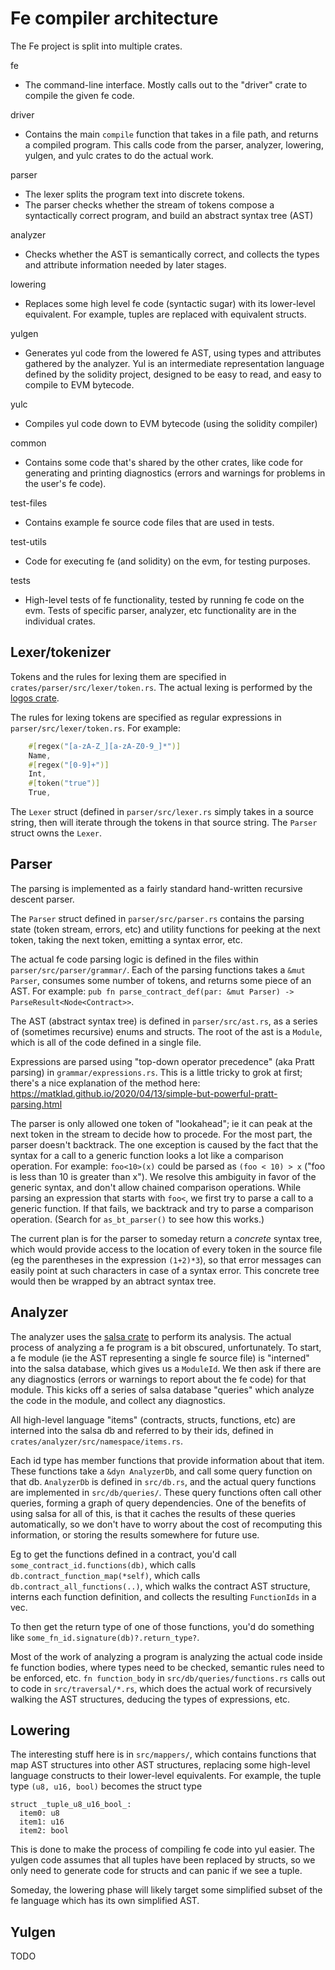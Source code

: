 # Fe compiler architecture

The Fe project is split into multiple crates.

fe
- The command-line interface. Mostly calls out to the "driver" crate to compile the given fe code.

driver
- Contains the main `compile` function that takes in a file path, and returns a compiled program.
  This calls code from the parser, analyzer, lowering, yulgen, and yulc crates to do the actual work.

parser
- The lexer splits the program text into discrete tokens.
- The parser checks whether the stream of tokens compose a syntactically correct program,
and build an abstract syntax tree (AST)

analyzer
- Checks whether the AST is semantically correct, and collects the types and attribute information
  needed by later stages.

lowering
- Replaces some high level fe code (syntactic sugar) with its lower-level equivalent.
For example, tuples are replaced with equivalent structs.

yulgen
- Generates yul code from the lowered fe AST, using types and attributes gathered by the analyzer.
  Yul is an intermediate representation language defined by the solidity project, designed to be easy
  to read, and easy to compile to EVM bytecode.

yulc
- Compiles yul code down to EVM bytecode (using the solidity compiler)

common
- Contains some code that's shared by the other crates, like code for generating and printing diagnostics
(errors and warnings for problems in the user's fe code).

test-files
- Contains example fe source code files that are used in tests.

test-utils
- Code for executing fe (and solidity) on the evm, for testing purposes.

tests
- High-level tests of fe functionality, tested by running fe code on the evm.
  Tests of specific parser, analyzer, etc functionality are in the individual crates.


## Lexer/tokenizer

Tokens and the rules for lexing them are specified in `crates/parser/src/lexer/token.rs`. The actual lexing
is performed by the [logos crate](https://crates.io/crates/logos).

The rules for lexing tokens are specified as regular expressions in `parser/src/lexer/token.rs`. For example:
```rust
    #[regex("[a-zA-Z_][a-zA-Z0-9_]*")]
    Name,
    #[regex("[0-9]+")]
    Int,
    #[token("true")]
    True,
```

The `Lexer` struct (defined in `parser/src/lexer.rs` simply takes in a source string, then will iterate
through the tokens in that source string. The `Parser` struct owns the `Lexer`.

## Parser
The parsing is implemented as a fairly standard hand-written recursive descent parser.

The `Parser` struct defined in `parser/src/parser.rs` contains the parsing state (token stream, errors, etc)
and utility functions for peeking at the next token, taking the next token, emitting a syntax error, etc.

The actual fe code parsing logic is defined in the files within `parser/src/parser/grammar/`. Each of the parsing
functions takes a `&mut Parser`, consumes some number of tokens, and returns some piece of an AST. For example:
`pub fn parse_contract_def(par: &mut Parser) -> ParseResult<Node<Contract>>`.

The AST (abstract syntax tree) is defined in `parser/src/ast.rs`, as a series of (sometimes recursive)
enums and structs. The root of the ast is a `Module`, which is all of the code defined in a single file.

Expressions are parsed using "top-down operator precedence" (aka Pratt parsing) in `grammar/expressions.rs`.
This is a little tricky to grok at first; there's a nice explanation of the method here:
<https://matklad.github.io/2020/04/13/simple-but-powerful-pratt-parsing.html>

The parser is only allowed one token of "lookahead"; ie it can peak at the next token in the stream to decide
how to procede. For the most part, the parser doesn't backtrack. The one exception is caused by the fact that the syntax for
a call to a generic function looks a lot like a comparison operation. For example: `foo<10>(x)` could be parsed as
`(foo < 10) > x` ("foo is less than 10 is greater than x"). We resolve this ambiguity in favor of the
generic syntax, and don't allow chained comparison operations. While parsing an expression that starts with `foo<`,
we first try to parse a call to a generic function. If that fails, we backtrack and try to parse a comparison
operation. (Search for `as_bt_parser()` to see how this works.)

The current plan is for the parser to someday return a *concrete* syntax tree, which would provide access to the location of
every token in the source file (eg the parentheses in the expression `(1+2)*3`), so that error messages can easily point
at such characters in case of a syntax error. This concrete tree would then be wrapped by an abtract syntax tree.


## Analyzer
The analyzer uses the [salsa crate](https://crates.io/crates/salsa) to perform its analysis. The actual process of
analyzing a fe program is a bit obscured, unfortunately. To start, a fe module (ie the AST representing a single fe source file) is
"interned" into the salsa database, which gives us a `ModuleId`. We then ask if there are any diagnostics (errors or warnings
to report about the fe code) for that module. This kicks off a series of salsa database "queries" which analyze the
code in the module, and collect any diagnostics.

All high-level language "items" (contracts, structs, functions, etc) are interned into the salsa db and referred to
by their ids, defined in `crates/analyzer/src/namespace/items.rs`.

Each id type has member functions that provide information about that item. These functions take a `&dyn AnalyzerDb`,
and call some query function on that db. `AnalyzerDb` is defined in `src/db.rs`, and the actual query functions
are implemented in `src/db/queries/`. These query functions often call other queries, forming a graph of query dependencies.
One of the benefits of using salsa for all of this, is that it caches the results of these queries automatically,
so we don't have to worry about the cost of recomputing this information, or storing the results somewhere for future use.

Eg to get the functions defined in a contract,
you'd call `some_contract_id.functions(db)`,
which calls `db.contract_function_map(*self)`,
which calls `db.contract_all_functions(..)`, which walks the contract AST structure, interns each function definition,
and collects the resulting `FunctionIds` in a vec.

To then get the return type of one of those functions, you'd do something like `some_fn_id.signature(db)?.return_type?`.

Most of the work of analyzing a program is analyzing the actual code inside fe function bodies,
where types need to be checked, semantic rules need to be enforced, etc.  `fn function_body`
in `src/db/queries/functions.rs` calls out to code in `src/traversal/*.rs`, which does the actual work of recursively
walking the AST structures, deducing the types of expressions, etc.


## Lowering

The interesting stuff here is in `src/mappers/`, which contains functions that map AST structures into other AST structures,
replacing some high-level language constructs to their lower-level equivalents. For example, the tuple type `(u8, u16, bool)`
becomes the struct type
```
struct _tuple_u8_u16_bool_:
  item0: u8
  item1: u16
  item2: bool
```

This is done to make the process of compiling fe code into yul easier. The yulgen code assumes that all tuples have been
replaced by structs, so we only need to generate code for structs and can panic if we see a tuple.

Someday, the lowering phase will likely target some simplified subset of the fe language which has its own simplified AST.


## Yulgen

TODO
